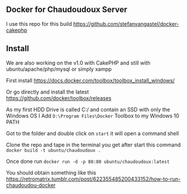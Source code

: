 ## Docker for Chaudoudoux Server

I use this repo for this build https://github.com/stefanvangastel/docker-cakephp

## Install

We are also working on the v1.0 with CakePHP and still with ubuntu/apache/php/mysql or simply xampp

First install https://docs.docker.com/toolbox/toolbox_install_windows/

Or go directly and install the latest https://github.com/docker/toolbox/releases

As my first HDD Drive is called C:/ and contain an SSD with only the Windows OS I Add `D:\Program Files\Docker` Toolbox to my Windows 10 PATH

Got to the folder and double click on `start` it will open a command shell

Clone the repo and tape in the terminal you get after start this command `docker build -t ubuntu/chaudoudoux .`

Once done run `docker run -d -p 80:80 ubuntu/chaudoudoux:latest`

You should obtain something like this https://retromatrix.tumblr.com/post/622355485200433152/how-to-run-chaudoudou-docker
